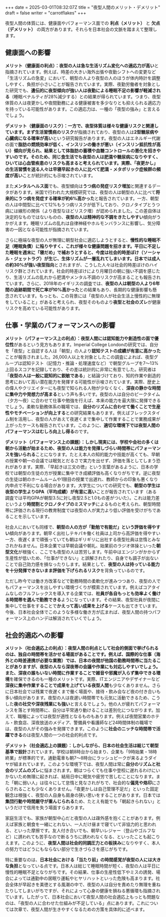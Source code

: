 +++
date = 2025-03-01T08:32:07Z
title = "夜型人間のメリット・デメリット"
draft = false
writer = "carrotflakes"
+++


夜型人間の体質には、健康面やパフォーマンス面での **利点（メリット）** と **欠点（デメリット）** の両方があります。それらを日本社会の文脈を踏まえて整理します。

## 健康面への影響

**メリット（健康面の利点）：******夜型の人は******急な生活リズム変化への適応力が高い**と指摘されています。例えば、時差の大きい海外出張や夜勤シフトへの変更など「生活リズムの急変」において、朝型の人より夜型の人のほうが体内時計を調整しやすく、負担が小さいことが報告されています。実際、夜勤労働者を対象とした研究でも、**遺伝的に夜型傾向が強い人は夜勤による睡眠不足の影響が軽減される**（睡眠ペナルティが28%減少する）との結果が得られています。つまり、夜型体質の人は夜更かしや夜間勤務による健康被害を多少なりとも抑えられる適応力を持っている可能性があります。この適応力は、一種の「夜型の強み」と言えるでしょう。

**デメリット（健康面のリスク）：******一方で、夜型体質は様々な健康リスクと関連しています。まず******生活習慣病のリスク**が指摘されており、夜型の人は**2型糖尿病や心臓病になる確率が高い**という研究報告があります。夜型の人はエネルギー代謝の面で**脂肪の燃焼効率が低く、インスリンの働きが悪い（インスリン抵抗性が高い）******傾向が見られ、結果として体脂肪の蓄積や血糖コントロールの悪化を招きやすいのです。そのため、同じ食生活でも夜型の人は肥満や糖尿病になりやすく、ひいては心血管疾患のリスクも高まると考えられています。実際、「夜更かし」の生活習慣を送る人々は早寝早起きの人に比べて******肥満・メタボリック症候群の頻度が高い**ことが統計的にも示唆されています。

また**メンタルヘルス面**でも、夜型傾向は**うつ病の発症リスク増加**と関連するデータがあります。米国で行われた大規模研究では、夜型の人は朝型の人に比べて**将来的にうつ病を発症する確率が約6%高かった**と報告されています。一方、朝型の人は中間型に比べて12%もうつ病リスクが低下しており、クロノタイプとうつ病には線形の関係（より夜型なほどリスク増）が認められました。この差自体は決定的なものではないものの、**夜型の人は精神的な不調をきたしやすい**傾向がうかがえます。睡眠リズムの乱れは自律神経やホルモンバランスに影響し、気分障害の一因となる可能性が指摘されています。

さらに極端な夜型の人が無理に朝型社会に適応しようとすると、**慢性的な睡眠不足（睡眠負債）******に陥りやすく、これが様々な健康問題を招きます。平日に不足した睡眠を週末に「寝だめ」で補おうとすると、今度は******社会的時差ぼけ（ソーシャル・ジェットラグ）******が生じ、生体リズムが一層乱れてしまいます。日本では******成人の約30%が強い夜型指向**とされますが、こうした人々は社会的時差ぼけのハイリスク群とされています。社会的時差ぼけにより月曜日の朝に強い不調を感じたり、生活リズムの乱れから肥満やメンタル不調のリスクが高まることも報告されています。さらに、2018年のイギリスの調査では、**夜型の人は朝型の人より6年間の追跡期間で死亡率が10%高かった**との結果もあり、長期的な健康影響も懸念されています。もっとも、この背景には「夜型の人が社会生活上慢性的に無理をしていること」があると考えられ、夜型そのものより**夜型と社会のズレ**が健康リスクを高めている可能性があります。

## 仕事・学業のパフォーマンスへの影響

**メリット（パフォーマンス上の利点）：******夜型人間には******認知能力や創造性の面で優位性**があるという見方もあります。Imperial College Londonの研究では、自分を「夜型」と自認する人は「朝型」の人より**認知テストの成績が有意に高かった**ことが報告されました。26,000人以上を対象としたこの調査によれば、夜型グループは認知テスト（記憶力・推論・処理速度など）で朝型グループを7～13%上回るスコアを記録しており、その差は統計的に非常に有意でした。研究者は「**夜型の人は一般に認知的に鋭敏である**」と結論づけており、知的作業や創造的思考において高い潜在能力を発揮する可能性が示唆されています。実際、歴史上の偉人やクリエイターにも夜型で知られる人物が少なくなく、**深夜の静かな時間に集中力や発想力が高まる**という声も多いです。夜型の人は自分のピークタイム（夕方～夜）に合わせて仕事や勉強を行えば、本来の能力を最大限に発揮できるでしょう。柔軟な勤務体系の職場では、**自分のリズムに合わせて働くことで生産性やモチベーションが向上する**との研究結果もあります。例えばフレックスタイム制を活用し、夜型の人があえて夜遅くまで集中して作業することで業務成果が上がったケースも報告されています。このように、**適切な環境下では夜型人間のパフォーマンスはむしろ向上し得る**のです。

**デメリット（パフォーマンス上の課題）：******しかし現実には、学校や会社の多くは朝から活動が始まるため、夜型の人は******能力を発揮しづらい時間帯にパフォーマンスを強いられる**ことになります。たとえ本人の知的能力や技能が高くても、早朝の授業や朝一の会議では眠気とだるさで実力を出せず、評価を落としてしまう恐れがあります。実際、「早起きは三文の徳」という言葉があるように、日本の学校では朝型の生徒の方が授業に集中でき成績評価も高くなりがちです。逆に夜型の生徒は朝のホームルームや1限目の授業で出遅れ、教師からの印象も悪くなり内申点で不利になる場合があります。大学生についての研究でも、**朝型の学生は夜型の学生よりGPA（平均成績）が有意に高い**ことが報告されています（ある調査では平均GPAが朝型3.5に対し夜型2.5と1.0もの差がついた）。これは能力差というより**時間割とクロノタイプのミスマッチ**によるものと考えられ、朝型時間帯に評価される現行の教育制度では夜型の人が実力より低い評価を受けがちであることを示しています。

社会人においても同様で、**朝型の人の方が「勤勉で有能だ」という評価を得やすい**傾向があります。朝早く出社しテキパキ働く社員は上司から高評価を得やすい一方、夜遅くまで頑張っていても朝はギリギリに出社する夜型社員は怠惰とみなされかねません。日本企業では早朝会議や朝礼、始業前のラジオ体操といった**朝型文化**が根強く、ここでも夜型の人は苦労します。午前中はエンジンがかからず生産性が低いため、「仕事ができない」と誤解されたり、自身でも調子が出ないことで自己効力感を損なったりします。結果として、**夜型の人は持っている能力を十分発揮できないまま評価を下げられるリスク**を背負っているのです。

ただし昨今では働き方改革などで勤務時間の柔軟化が進みつつあり、夜型の人でもパフォーマンスを出しやすい環境づくりが模索されています。例えばコアタイムなしのフルフレックスを導入する企業では、**社員が各自もっとも効率よく働ける時間帯を選んで勤務できる**ようになっています。その結果、夜型社員が夜間に集中して仕事をすることで**かえって高い成果を上げる**ケースも出てきています。今後、日本社会全体でこのような多様な働き方が広まれば、夜型人間の持つパフォーマンス上のハンデは解消されていくでしょう。

## 社会的適応への影響

**メリット（社会適応上の利点）：******夜型人間の利点として社会的側面で挙げられるのは、**********独自の時間帯を活かせる場面がある**********ことです。例えば、国際的な仕事（海外との時差連携が必要な業務）では、日本の夜間が他国の勤務時間帯に当たることがありますが、夜型の人なら深夜帯の会議や作業にも対応しやすいでしょう。また、深夜の誰もいない時間に作業することで雑音や邪魔が入らず******集中できる環境**を確保できるのも一種のメリットです。実際、ITエンジニアやデザイナーなど**深夜に集中作業することで成果を上げている夜型人間**も少なくありません。さらに日本社会では残業で夜遅くまで働く場面や、接待・飲み会など夜の付き合いも多い傾向があります。夜型の人は夜遅い時間帯でも元気に活動できるため、こうした**夜の社交や深夜残業にも強い**と言えるでしょう。他の人が疲れてパフォーマンスを落とす時間帯に、自分は平常通り動けることは差別化につながります。加えて、職種によっては夜型が適性となるものもあります。例えば夜間営業のホテル・飲食店、深夜放送のメディア、警備員や看護師など24時間体制の職場では、夜型の人がその強みを発揮できます。このように**社会のニッチな時間帯で活躍できる**のは夜型人間の一つの社会的利点です。

**デメリット（社会適応上の課題）：******しかしながら、日本の社会生活は総じて******朝型基準で設計**されています。学校は朝8時台から始まり、企業も「9時始業・18時終業」が標準的です。通勤電車も朝7～8時台にラッシュピークが来るようダイヤが組まれています。このような環境下では、夜型人間は常に**自分のリズムと社会のリズムのズレ**に悩まされます。朝はつらくても仕事や登校に遅れるわけにいかないため無理に起きれば、結局日中に眠気や疲労で苦しむことになります。また「朝に弱い人」は往々にして怠惰と見なされがちで、社会的な**偏見や烙印**にさらされることも少なくありません。「夜更かしは自己管理不足だ」といった固定観念は根強く、夜型の人自身も肩身の狭い思いをすることがあります。日本では**集団行動や時間厳守が重んじられる**ため、たとえ有能でも「朝起きられない」というだけで信用を失う場面すらあります。

家庭生活でも、家族が朝型中心だと夜型の人は疎外感を抱くことがあります。例えば家族と朝食を一緒にとれない、一人だけ昼まで寝ていて非協力的と思われる、といった摩擦です。友人付き合いでも、朝早いレジャー（登山やゴルフなど）に誘われても苦手なので断るうちに誘われなくなる、といったことも起こりえます。このように、**夜型人間は社会的同調圧力との板挟み**になりやすく、本人の努力ではどうにもならない部分で生きづらさを感じがちです。

特に重要なのは、**日本社会における「当たり前」の時間感覚が夜型の人には大きな負担**となっている点です。日本人は総じて睡眠時間が短く、夜型の人は平日に慢性的睡眠不足となりがちです。その結果、仕事の生産性低下やミスの誘発、場合によっては通勤中の居眠り運転やヒヤリハットといった危険も高まります。社会全体が早起きを美徳とする風潮の中で、夜型の人は自分を責めたり無理を重ねたりしてしまいがちですが、それによって心身の健康を損ねる悪循環も指摘されています。したがって、日本社会において夜型人間の社会適応上もっとも問題なのは、「夜型の人に合わせた仕組みが不足している」点にあります。これについては次章で、夜型人間が生きやすくなるための方策を具体的に述べます。
